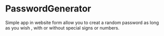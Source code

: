 # PasswordGenerator
Simple app in website form allow you to creat a random password as long as you wish , with or without special signs or numbers.
